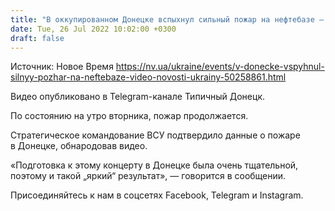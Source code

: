 ```yaml
---
title: "В оккупированном Донецке вспыхнул сильный пожар на нефтебазе — видео"
date: Tue, 26 Jul 2022 10:02:00 +0300
draft: false
---
```

Источник: Новое Время https://nv.ua/ukraine/events/v-donecke-vspyhnul-silnyy-pozhar-na-neftebaze-video-novosti-ukrainy-50258861.html


Видео опубликовано в Telegram-канале Типичный Донецк.

По состоянию на утро вторника, пожар продолжается.

Стратегическое командование ВСУ подтвердило данные о пожаре в Донецке, обнародовав видео.

«Подготовка к этому концерту в Донецке была очень тщательной, поэтому и такой „яркий“ результат», — говорится в сообщении.

Присоединяйтесь к нам в соцсетях Facebook, Telegram и Instagram.
